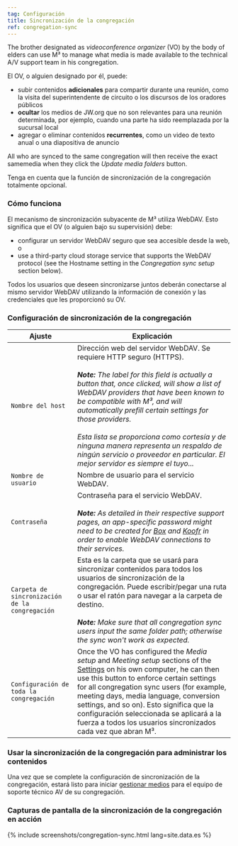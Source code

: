 ```yaml
---
tag: Configuración
title: Sincronización de la congregación
ref: congregation-sync
---
```


The brother designated as *videoconference organizer* (VO) by the body of elders can use M³ to manage what media is made available to the technical A/V support team in his congregation.

El OV, o alguien designado por él, puede:

- subir contenidos **adicionales** para compartir durante una reunión, como la visita del superintendente de circuito o los discursos de los oradores públicos
- **ocultar** los medios de JW.org que no son relevantes para una reunión determinada, por ejemplo, cuando una parte ha sido reemplazada por la sucursal local
- agregar o eliminar contenidos **recurrentes**, como un video de texto anual o una diapositiva de anuncio

All who are synced to the same congregation will then receive the exact samemedia when they click the *Update media folders* button.

Tenga en cuenta que la función de sincronización de la congregación totalmente opcional.

### Cómo funciona

El mecanismo de sincronización subyacente de M³ utiliza WebDAV. Esto significa que el OV (o alguien bajo su supervisión) debe:

- configurar un servidor WebDAV seguro que sea accesible desde la web, o
- use a third-party cloud storage service that supports the WebDAV protocol (see the Hostname setting in the *Congregation sync setup* section below).

Todos los usuarios que deseen sincronizarse juntos deberán conectarse al mismo servidor WebDAV utilizando la información de conexión y las credenciales que les proporcionó su OV.

### Configuración de sincronización de la congregación

| Ajuste                                         | Explicación                                                                                                                                                                                                                                                                                                                                                                                                                                                                                                                   |
| ---------------------------------------------- | ----------------------------------------------------------------------------------------------------------------------------------------------------------------------------------------------------------------------------------------------------------------------------------------------------------------------------------------------------------------------------------------------------------------------------------------------------------------------------------------------------------------------------- |
| `Nombre del host`                              | Dirección web del servidor WebDAV. Se requiere HTTP seguro (HTTPS). <br><br> ***Note:** The label for this field is actually a button that, once clicked, will show a list of WebDAV providers that have been known to be compatible with M³, and will automatically prefill certain settings for those providers. <br><br> Esta lista se proporciona como cortesía y de ninguna manera representa un respaldo de ningún servicio o proveedor en particular. El mejor servidor es siempre el tuyo...* |
| `Nombre de usuario`                            | Nombre de usuario para el servicio WebDAV.                                                                                                                                                                                                                                                                                                                                                                                                                                                                                    |
| `Contraseña`                                   | Contraseña para el servicio WebDAV. <br><br> ***Note:** As detailed in their respective support pages, an app-specific password might need to be created for [Box](https://support.box.com/hc/en-us/articles/360043696414-WebDAV-with-Box) and [Koofr](https://koofr.eu/help/koofr_with_webdav/how-do-i-connect-a-service-to-koofr-through-webdav/) in order to enable WebDAV connections to their services.*                                                                                                     |
| `Carpeta de sincronización de la congregación` | Esta es la carpeta que se usará para sincronizar contenidos para todos los usuarios de sincronización de la congregación. Puede escribir/pegar una ruta o usar el ratón para navegar a la carpeta de destino. <br><br> ***Note:** Make sure that all congregation sync users input the same folder path; otherwise the sync won't work as expected.*                                                                                                                                                              |
| `Configuración de toda la congregación`        | Once the VO has configured the *Media setup* and *Meeting setup* sections of the [Settings]({{page.lang}}/#configuration) on his own computer, he can then use this button to enforce certain settings for all congregation sync users (for example, meeting days, media language, conversion settings, and so on). Esto significa que la configuración seleccionada se aplicará a la fuerza a todos los usuarios sincronizados cada vez que abran M³.                                                                        |

### Usar la sincronización de la congregación para administrar los contenidos

Una vez que se complete la configuración de sincronización de la congregación, estará listo para iniciar [gestionar medios]({{page.lang}}/#manage-media) para el equipo de soporte técnico AV de su congregación.

### Capturas de pantalla de la sincronización de la congregación en acción

{% include screenshots/congregation-sync.html lang=site.data.es %}
